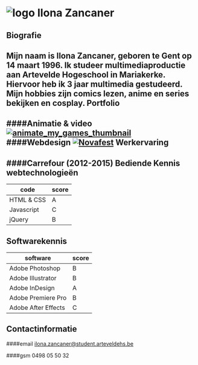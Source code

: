 ![logo](http://puu.sh/kq3u1/bdec83f2d3.png "Logo")
Ilona Zancaner 
==============
Biografie
---------
Mijn naam is Ilona Zancaner, geboren te Gent op 14 maart 1996. Ik studeer multimediaproductie aan Artevelde Hogeschool in Mariakerke. Hiervoor heb ik 3 jaar multimedia gestudeerd. Mijn hobbies zijn comics lezen, anime en series bekijken en cosplay.
Portfolio
---------
####Animatie & video
[![animate_my_games_thumbnail](http://puu.sh/kpTo9/85df52d9b8.jpg)](https://vimeo.com/129289270 "Animate my games")
####Webdesign
[![Novafest](http://puu.sh/kpTTT/0a8b54f895.jpg)](http://www.arteveldehogeschool.be/campusGDM/studenten_201415/ilonzanc/webdesign2/imaginaryfest/site/index.html)
Werkervaring
------------
####Carrefour (2012-2015)
Bediende
Kennis webtechnologieën
-----------------------
|code|score|
|---------------|----|
|HTML & CSS|A|
|Javascript|C|
|jQuery|B|
Softwarekennis
--------------
|software|score|
|---------------|----|
|Adobe Photoshop|B|
|Adobe Illustrator|B|
|Adobe InDesign|A|
|Adobe Premiere Pro|B|
|Adobe After Effects|C|

Contactinformatie
-----------------
####email
<ilona.zancaner@student.arteveldehs.be>

####gsm
0498 05 50 32